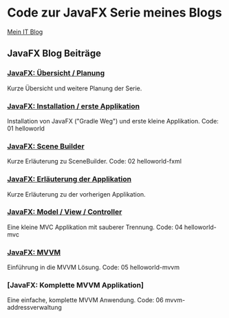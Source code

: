 # Code zur JavaFX Serie meines Blogs

[Mein IT Blog](https://blog.kneitzel.de)

## JavaFX Blog Beiträge

### [JavaFX: Übersicht / Planung](https://blog.kneitzel.de/2020/06/29/javafx-uebersicht-planung/)
Kurze Übersicht und weitere Planung der Serie.

### [JavaFX: Installation / erste Applikation](https://blog.kneitzel.de/2020/06/24/javafx-uebersicht/)
Installation von JavaFX ("Gradle Weg") und erste kleine Applikation.
Code: 01 helloworld

### [JavaFX: Scene Builder](https://blog.kneitzel.de/2020/06/26/javafx-scene-builder/)
Kurze Erläuterung zu SceneBuilder.
Code: 02 helloworld-fxml

### [JavaFX: Erläuterung der Applikation](https://blog.kneitzel.de/2020/06/26/javafx-erlaeuterungen-der-applikation/)
Kurze Erläuterung zu der vorherigen Applikation.

### [JavaFX: Model / View / Controller](https://blog.kneitzel.de/2020/06/26/javafx-model-view-controller/)
Eine kleine MVC Applikation mit sauberer Trennung.
Code: 04 helloworld-mvc

### [JavaFX: MVVM](https://blog.kneitzel.de/2020/06/29/javafx-mvvm/)
Einführung in die MVVM Lösung.
Code: 05 helloworld-mvvm

### [JavaFX: Komplette MVVM Applikation]
Eine einfache, komplette MVVM Anwendung.
Code: 06 mvvm-addressverwaltung

